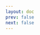```yaml
---
layout: doc
prev: false
next: false
---
```


<CustomItemBox :item="{
  name: '《铸剑大师的遗产》',
  icon: '/wiki/item/book_c_04.png',
  type: '书籍',
  description: '',
  params: {
    stack: 1,
    durability: -1 
  },
  obtain: {
    found: [],
    npc: [],
    shop: [],
    gardening: []
  }
}" />
